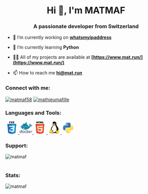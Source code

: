 <h1 align="center">Hi 👋, I'm MATMAF</h1>
<h3 align="center">A passionate developer from Switzerland</h3>

- 🔭 I’m currently working on **[whatsmyipaddress](https://github.com/MATMAF/whatsmyipaddress)**

- 🌱 I’m currently learning **Python**

- 👨‍💻 All of my projects are available at **[https://www.mat.run/](https://www.mat.run/)**

- 📫 How to reach me **hi@mat.run**

<h3 align="left">Connect with me:</h3>
<p align="left">
<a href="https://twitter.com/MATMAF58" target="blank"><img align="center" src="https://raw.githubusercontent.com/rahuldkjain/github-profile-readme-generator/master/src/images/icons/Social/twitter.svg" alt="matmaf58" height="30" width="40" /></a>
<a href="https://linkedin.com/in/mathieumafille" target="blank"><img align="center" src="https://raw.githubusercontent.com/rahuldkjain/github-profile-readme-generator/master/src/images/icons/Social/linked-in-alt.svg" alt="mathieumafille" height="30" width="40" /></a>
</p>

<h3 align="left">Languages and Tools:</h3>
<p align="left"> <a href="https://www.w3schools.com/css/" target="_blank" rel="noreferrer"> <img src="https://raw.githubusercontent.com/devicons/devicon/master/icons/css3/css3-original-wordmark.svg" alt="css3" width="40" height="40"/> </a> <a href="https://www.docker.com/" target="_blank" rel="noreferrer"> <img src="https://raw.githubusercontent.com/devicons/devicon/master/icons/docker/docker-original-wordmark.svg" alt="docker" width="40" height="40"/> </a> <a href="https://www.w3.org/html/" target="_blank" rel="noreferrer"> <img src="https://raw.githubusercontent.com/devicons/devicon/master/icons/html5/html5-original-wordmark.svg" alt="html5" width="40" height="40"/> </a> <a href="https://www.linux.org/" target="_blank" rel="noreferrer"> <img src="https://raw.githubusercontent.com/devicons/devicon/master/icons/linux/linux-original.svg" alt="linux" width="40" height="40"/> </a> <a href="https://www.python.org" target="_blank" rel="noreferrer"> <img src="https://raw.githubusercontent.com/devicons/devicon/master/icons/python/python-original.svg" alt="python" width="40" height="40"/> </a> </p>

<h3 align="left">Support:</h3>
<p><a href="https://ko-fi.com/matmaf"> <img align="left" src="https://cdn.ko-fi.com/cdn/kofi3.png?v=3" height="50" width="210" alt="matmaf" /></a></p><br><br>

<h3 align="left">Stats:</h3>
<p><img align="left" src="https://github-readme-stats.vercel.app/api/top-langs/?username=MATMAF&theme=nord&show_icons=true&hide_border=true&layout=compact" alt="matmaf"/> </p>
